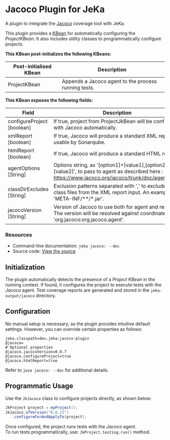 # Jacoco Plugin for JeKa

A plugin to integrate the [Jacoco](https://www.eclemma.org/jacoco) coverage tool with JeKa.

This plugin provides a [KBean](src/dev/jeka/plugins/jacoco/JacocoKBean.java) for automatically configuring the *ProjectKBean*.
It also includes utility classes to programmatically configure projects.

**This KBean post-initializes the following KBeans:**

|Post-initialised KBean   |Description  |
|-------|-------------|
|ProjectKBean |Appends a Jacoco agent to the process running tests. |


**This KBean exposes the following fields:**

|Field  |Description  |
|-------|-------------|
|configureProject [boolean] |If true, project from ProjectJkBean will be configured with Jacoco automatically. |
|xmlReport [boolean] |If true, Jacoco will produce a standard XML report usable by Sonarqube. |
|htmlReport [boolean] |If true, Jacoco will produce a standard HTML report . |
|agentOptions [String] |Options string, as '[option1]=[value1],[option2]=[value2]', to pass to agent as described here : https://www.jacoco.org/jacoco/trunk/doc/agent.html. |
|classDirExcludes [String] |Exclusion patterns separated with ',' to exclude some class files from the XML report input. An example is 'META-INF/**/*.jar'. |
|jacocoVersion [String] |Version of Jacoco to use both for agent and report. The version will be resolved against coordinate 'org.jacoco:org.jacoco.agent'. |


### Resources

- Command-line documentation: `jeka jacoco: --doc`
- Source code: [View the source](src/dev/jeka/plugins/jacoco/JacocoKBean.java)

## Initialization

The plugin automatically detects the presence of a *Project KBean* in the running context.
If found, it configures the project to execute tests with the *Jacoco* agent.
Test coverage reports are generated and stored in the `jeka-output/jacoco` directory.

## Configuration

No manual setup is necessary, as the plugin provides intuitive default settings.
However, you can override certain properties as follows:

```properties
jeka.classpath=dev.jeka:jacoco-plugin
@jacoco=
# Optional properties
@jacoco.jacocoVersion=0.8.7
@jacoco.configureProject=true
@jacoco.htmlReport=true
```

Refer to `java jacoco: --doc` for additional details.

## Programmatic Usage

Use the `JkJacoco` class to configure projects directly, as shown below:

```java
JkProject project = myProject();
JkJacoco.ofVersion("0.8.11")
   .configureForAndApplyTo(project);
```

Once configured, the project runs tests with the *Jacoco* agent.  
To run tests programmatically, use: `JkProject.testing.run()` method.